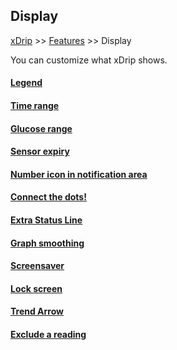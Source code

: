 ## Display  
[xDrip](../../README.md) >> [Features](../Features_page) >> Display  
  
You can customize what xDrip shows.  
  
#### [Legend](../Legend.md)
#### [Time range](../TimeButtons.md)
#### [Glucose range](./GlucoseRange.md)
#### [Sensor expiry](../Sensor-Expiry.md)
#### [Number icon in notification area](./NumIconNotifArea.md)
#### [Connect the dots!](../Connect-the-dots.md)
#### [Extra Status Line](../Extra-status-line.md)
#### [Graph smoothing](../Display/GraphSmoothing.md)
#### [Screensaver](../Screensaver.md)
#### [Lock screen](../Lock-screen.md)
#### [Trend Arrow](./TrendArrow.md)
#### [Exclude a reading](./ExcludeReading.md)
  
